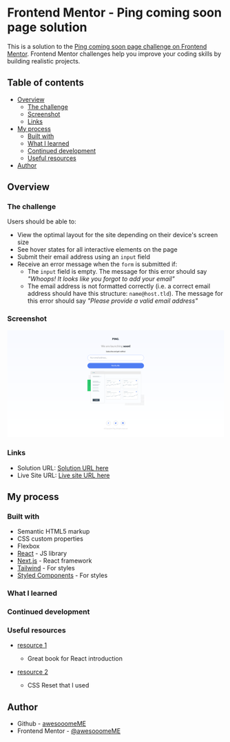 # Frontend Mentor - Ping coming soon page solution

This is a solution to the [Ping coming soon page challenge on Frontend Mentor](https://www.frontendmentor.io/challenges/ping-single-column-coming-soon-page-5cadd051fec04111f7b848da). Frontend Mentor challenges help you improve your coding skills by building realistic projects. 

## Table of contents

- [Overview](#overview)
  - [The challenge](#the-challenge)
  - [Screenshot](#screenshot)
  - [Links](#links)
- [My process](#my-process)
  - [Built with](#built-with)
  - [What I learned](#what-i-learned)
  - [Continued development](#continued-development)
  - [Useful resources](#useful-resources)
- [Author](#author)

## Overview

### The challenge

Users should be able to:

- View the optimal layout for the site depending on their device's screen size
- See hover states for all interactive elements on the page
- Submit their email address using an `input` field
- Receive an error message when the `form` is submitted if:
	- The `input` field is empty. The message for this error should say *"Whoops! It looks like you forgot to add your email"*
	- The email address is not formatted correctly (i.e. a correct email address should have this structure: `name@host.tld`). The message for this error should say *"Please provide a valid email address"*

### Screenshot

![Screenshot](screenshot.png)

### Links

- Solution URL: [Solution URL here](https://your-solution-url.com)
- Live Site URL: [Live site URL here](https://your-live-site-url.com)

## My process

### Built with

- Semantic HTML5 markup
- CSS custom properties
- Flexbox
- [React](https://reactjs.org/) - JS library
- [Next.js](https://nextjs.org/) - React framework
- [Tailwind](https://https://tailwindcss.com//) - For styles
- [Styled Components](https://styled-components.com/) - For styles

### What I learned

### Continued development

### Useful resources

- [resource 1](https://livebook.manning.com/book/next-js-in-action/welcome/v-2/) 
    - Great book for React introduction

- [resource 2](https://www.joshwcomeau.com/css/custom-css-reset/)
    - CSS Reset that I used

## Author

- Github - [awesooomeME](https://github.com/awesooomeME)
- Frontend Mentor - [@awesooomeME](https://www.frontendmentor.io/profile/awesooomeME)